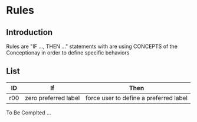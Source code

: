Rules
==

Introduction
-

Rules are "IF ..., THEN ..." statements with are using CONCEPTS of the Conceptionay in order to define specific behaviors 


List
-

<table>
    <thead>
        <tr>
            <th>ID</th>
            <th>If</th>
            <th>Then</th>
        </tr>
    </thead>
    <tbody>
        <tr>
            <td>r00</td>
            <td>zero preferred label</td>
            <td>force user to define a preferred label</td>
        </tr>
    </tbody>
</table>


To Be Complted ...
